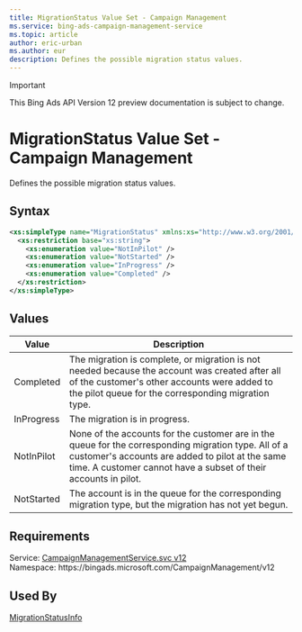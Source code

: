 ```yaml
---
title: MigrationStatus Value Set - Campaign Management
ms.service: bing-ads-campaign-management-service
ms.topic: article
author: eric-urban
ms.author: eur
description: Defines the possible migration status values.
---
```

> [!IMPORTANT]
> This Bing Ads API Version 12 preview documentation is subject to change.

# MigrationStatus Value Set - Campaign Management
Defines the possible migration status values.

## Syntax
```xml
<xs:simpleType name="MigrationStatus" xmlns:xs="http://www.w3.org/2001/XMLSchema">
  <xs:restriction base="xs:string">
    <xs:enumeration value="NotInPilot" />
    <xs:enumeration value="NotStarted" />
    <xs:enumeration value="InProgress" />
    <xs:enumeration value="Completed" />
  </xs:restriction>
</xs:simpleType>
```

## <a name="values"></a>Values

|Value|Description|
|-----------|---------------|
|<a name="completed"></a>Completed|The migration is complete, or migration is not needed because the account was created after all of the customer's other accounts were added to the pilot queue for the corresponding migration type.|
|<a name="inprogress"></a>InProgress|The migration is in progress.|
|<a name="notinpilot"></a>NotInPilot|None of the accounts for the customer are in the queue for the corresponding migration type. All of a customer's accounts are added to pilot at the same time. A customer cannot have a subset of their accounts in pilot.|
|<a name="notstarted"></a>NotStarted|The account is in the queue for the corresponding migration type, but the migration has not yet begun.|

## Requirements
Service: [CampaignManagementService.svc v12](https://campaign.api.bingads.microsoft.com/Api/Advertiser/CampaignManagement/v11/CampaignManagementService.svc)  
Namespace: https\://bingads.microsoft.com/CampaignManagement/v12  

## Used By
[MigrationStatusInfo](migrationstatusinfo.md)  
